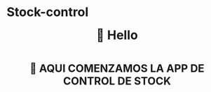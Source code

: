 # Stock-control

<AQUI COMENZAMOS LA APP DE CONTROL DE STOCK>
<p align="center">
  <strong style="font-size: 28px;">👋 Hello </strong>
</p>
<br>
<p align="center">
  <strong style="font-size: 24px;">🚀 AQUI COMENZAMOS LA APP DE CONTROL DE STOCK</strong>
</p>

